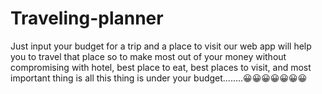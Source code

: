 # Traveling-planner


Just input your budget for a trip and a place to visit our web app will help you to travel that place so to make most out of your money without compromising with hotel, best place to eat, best places to visit, and most important thing is all this thing is under your budget........😀😀😀😀😀😀😀
